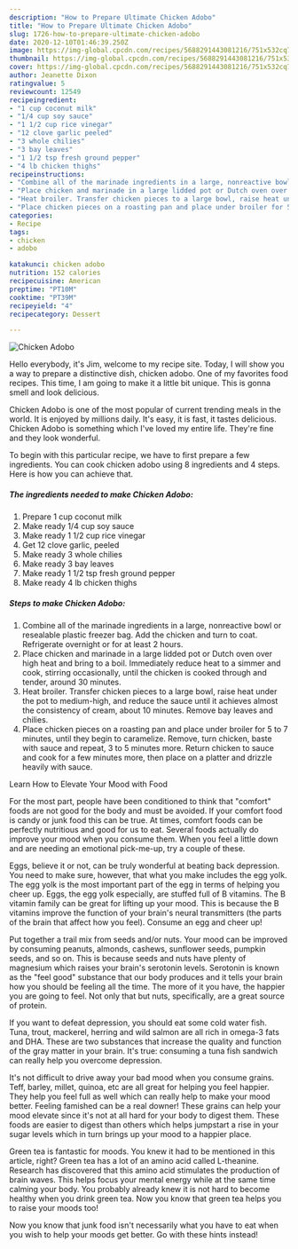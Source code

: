 ```yaml
---
description: "How to Prepare Ultimate Chicken Adobo"
title: "How to Prepare Ultimate Chicken Adobo"
slug: 1726-how-to-prepare-ultimate-chicken-adobo
date: 2020-12-10T01:46:39.250Z
image: https://img-global.cpcdn.com/recipes/5688291443081216/751x532cq70/chicken-adobo-recipe-main-photo.jpg
thumbnail: https://img-global.cpcdn.com/recipes/5688291443081216/751x532cq70/chicken-adobo-recipe-main-photo.jpg
cover: https://img-global.cpcdn.com/recipes/5688291443081216/751x532cq70/chicken-adobo-recipe-main-photo.jpg
author: Jeanette Dixon
ratingvalue: 5
reviewcount: 12549
recipeingredient:
- "1 cup coconut milk"
- "1/4 cup soy sauce"
- "1 1/2 cup rice vinegar"
- "12 clove garlic peeled"
- "3 whole chilies"
- "3 bay leaves"
- "1 1/2 tsp fresh ground pepper"
- "4 lb chicken thighs"
recipeinstructions:
- "Combine all of the marinade ingredients in a large, nonreactive bowl or resealable plastic freezer bag. Add the chicken and turn to coat. Refrigerate overnight or for at least 2 hours."
- "Place chicken and marinade in a large lidded pot or Dutch oven over high heat and bring to a boil. Immediately reduce heat to a simmer and cook, stirring occasionally, until the chicken is cooked through and tender, around 30 minutes."
- "Heat broiler. Transfer chicken pieces to a large bowl, raise heat under the pot to medium-high, and reduce the sauce until it achieves almost the consistency of cream, about 10 minutes. Remove bay leaves and chilies."
- "Place chicken pieces on a roasting pan and place under broiler for 5 to 7 minutes, until they begin to caramelize. Remove, turn chicken, baste with sauce and repeat, 3 to 5 minutes more. Return chicken to sauce and cook for a few minutes more, then place on a platter and drizzle heavily with sauce."
categories:
- Recipe
tags:
- chicken
- adobo

katakunci: chicken adobo 
nutrition: 152 calories
recipecuisine: American
preptime: "PT10M"
cooktime: "PT39M"
recipeyield: "4"
recipecategory: Dessert

---
```



![Chicken Adobo](https://img-global.cpcdn.com/recipes/5688291443081216/751x532cq70/chicken-adobo-recipe-main-photo.jpg)

Hello everybody, it's Jim, welcome to my recipe site. Today, I will show you a way to prepare a distinctive dish, chicken adobo. One of my favorites food recipes. This time, I am going to make it a little bit unique. This is gonna smell and look delicious.

Chicken Adobo is one of the most popular of current trending meals in the world. It is enjoyed by millions daily. It's easy, it is fast, it tastes delicious. Chicken Adobo is something which I've loved my entire life. They're fine and they look wonderful.




To begin with this particular recipe, we have to first prepare a few ingredients. You can cook chicken adobo using 8 ingredients and 4 steps. Here is how you can achieve that.

<!--inarticleads1-->

##### The ingredients needed to make Chicken Adobo:

1. Prepare 1 cup coconut milk
1. Make ready 1/4 cup soy sauce
1. Make ready 1 1/2 cup rice vinegar
1. Get 12 clove garlic, peeled
1. Make ready 3 whole chilies
1. Make ready 3 bay leaves
1. Make ready 1 1/2 tsp fresh ground pepper
1. Make ready 4 lb chicken thighs




<!--inarticleads2-->

##### Steps to make Chicken Adobo:

1. Combine all of the marinade ingredients in a large, nonreactive bowl or resealable plastic freezer bag. Add the chicken and turn to coat. Refrigerate overnight or for at least 2 hours.
1. Place chicken and marinade in a large lidded pot or Dutch oven over high heat and bring to a boil. Immediately reduce heat to a simmer and cook, stirring occasionally, until the chicken is cooked through and tender, around 30 minutes.
1. Heat broiler. Transfer chicken pieces to a large bowl, raise heat under the pot to medium-high, and reduce the sauce until it achieves almost the consistency of cream, about 10 minutes. Remove bay leaves and chilies.
1. Place chicken pieces on a roasting pan and place under broiler for 5 to 7 minutes, until they begin to caramelize. Remove, turn chicken, baste with sauce and repeat, 3 to 5 minutes more. Return chicken to sauce and cook for a few minutes more, then place on a platter and drizzle heavily with sauce.




Learn How to Elevate Your Mood with Food


For the most part, people have been conditioned to think that "comfort" foods are not good for the body and must be avoided. If your comfort food is candy or junk food this can be true. At times, comfort foods can be perfectly nutritious and good for us to eat. Several foods actually do improve your mood when you consume them. When you feel a little down and are needing an emotional pick-me-up, try a couple of these.

Eggs, believe it or not, can be truly wonderful at beating back depression. You need to make sure, however, that what you make includes the egg yolk. The egg yolk is the most important part of the egg in terms of helping you cheer up. Eggs, the egg yolk especially, are stuffed full of B vitamins. The B vitamin family can be great for lifting up your mood. This is because the B vitamins improve the function of your brain's neural transmitters (the parts of the brain that affect how you feel). Consume an egg and cheer up!

Put together a trail mix from seeds and/or nuts. Your mood can be improved by consuming peanuts, almonds, cashews, sunflower seeds, pumpkin seeds, and so on. This is because seeds and nuts have plenty of magnesium which raises your brain's serotonin levels. Serotonin is known as the "feel good" substance that our body produces and it tells your brain how you should be feeling all the time. The more of it you have, the happier you are going to feel. Not only that but nuts, specifically, are a great source of protein.

If you want to defeat depression, you should eat some cold water fish. Tuna, trout, mackerel, herring and wild salmon are all rich in omega-3 fats and DHA. These are two substances that increase the quality and function of the gray matter in your brain. It's true: consuming a tuna fish sandwich can really help you overcome depression. 

It's not difficult to drive away your bad mood when you consume grains. Teff, barley, millet, quinoa, etc are all great for helping you feel happier. They help you feel full as well which can really help to make your mood better. Feeling famished can be a real downer! These grains can help your mood elevate since it's not at all hard for your body to digest them. These foods are easier to digest than others which helps jumpstart a rise in your sugar levels which in turn brings up your mood to a happier place.

Green tea is fantastic for moods. You knew it had to be mentioned in this article, right? Green tea has a lot of an amino acid called L-theanine. Research has discovered that this amino acid stimulates the production of brain waves. This helps focus your mental energy while at the same time calming your body. You probably already knew it is not hard to become healthy when you drink green tea. Now you know that green tea helps you to raise your moods too!

Now you know that junk food isn't necessarily what you have to eat when you wish to help your moods get better. Go  with  these hints  instead!

